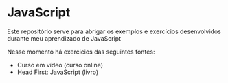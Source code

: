 # JavaScript

Este repositório serve para abrigar os exemplos e exercícios desenvolvidos durante meu aprendizado de JavaScript

Nesse momento há exercicios das seguintes fontes:

* Curso em vídeo (curso online)
* Head First: JavaScript (livro)
